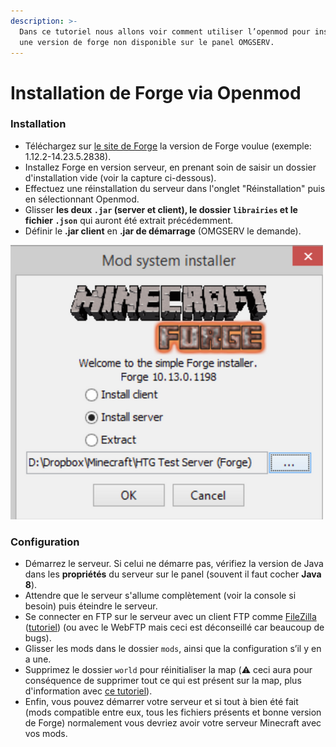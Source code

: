 ```yaml
---
description: >-
  Dans ce tutoriel nous allons voir comment utiliser l’openmod pour installer
  une version de forge non disponible sur le panel OMGSERV.
---
```


# Installation de Forge via Openmod

### Installation

* Téléchargez sur [le site de Forge](http://files.minecraftforge.net) la version de Forge voulue \(exemple: 1.12.2-14.23.5.2838\).
* Installez Forge en version serveur, en prenant soin de saisir un dossier d'installation vide \(voir la capture ci-dessous\).
* Effectuez une réinstallation du serveur dans l'onglet "Réinstallation" puis en sélectionnant Openmod.
* Glisser **les deux `.jar` \(server et client\), le dossier `librairies` et le fichier `.json`** qui auront été extrait précédemment.
* Définir le **.jar client** en **.jar de démarrage** \(OMGSERV le demande\).

![](../.gitbook/assets/small_capture_d_ecran_2021_01_13_a_14_26_55_49c6053892.png)

### Configuration

* Démarrez le serveur. Si celui ne démarre pas, vérifiez la version de Java dans les **propriétés** du serveur sur le panel \(souvent il faut cocher **Java 8**\).
* Attendre que le serveur s'allume complètement \(voir la console si besoin\) puis éteindre le serveur.
* Se connecter en FTP sur le serveur avec un client FTP comme [FileZilla](https://filezilla-project.org/download.php?type=client) \([tutoriel](https://docs.idelya-network.fr/minecraft/acceder-au-ftp)\) \(ou avec le WebFTP mais ceci est déconseillé car beaucoup de bugs\).
* Glisser les mods dans le dossier `mods`, ainsi que la configuration s’il y en a une. 
* Supprimez le dossier `world` pour réinitialiser la map \(⚠️ ceci aura pour conséquence de supprimer tout ce qui est présent sur la map, plus d'information avec [ce tutoriel](https://docs.idelya-network.fr/minecraft/dois-je-supprimer-mon-monde)\).
* Enfin, vous pouvez démarrer votre serveur et si tout à bien été fait \(mods compatible entre eux, tous les fichiers présents et bonne version de Forge\) normalement vous devriez avoir votre serveur Minecraft avec vos mods.

